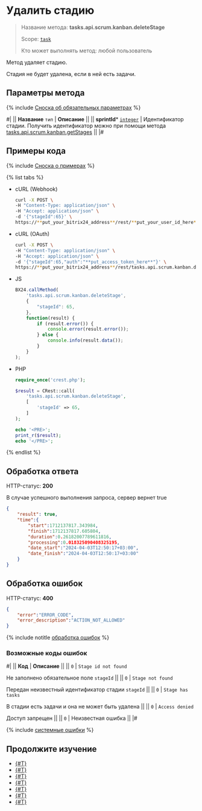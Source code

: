 # Удалить стадию

> Название метода: **tasks.api.scrum.kanban.deleteStage**
>
> Scope: [`task`](../../../scopes/permissions.md)
>
> Кто может выполнять метод: любой пользователь

Метод удаляет стадию.

Стадия не будет удалена, если в ней есть задачи.

## Параметры метода

{% include [Сноска об обязательных параметрах](../../../../_includes/required.md) %}

#|
|| **Название**
`тип` | **Описание** ||
|| **sprintId***
[`integer`](../../../data-types.md) | Идентификатор стадии. Получить идентификатор можно при помощи метода [tasks.api.scrum.kanban.getStages](./tasks-api-scrum-kanban-get-stages.md) ||
|#

## Примеры кода

{% include [Сноска о примерах](../../../../_includes/examples.md) %}

{% list tabs %}

- cURL (Webhook)

    ```bash
    curl -X POST \
    -H "Content-Type: application/json" \
    -H "Accept: application/json" \
    -d '{"stageId":65}' \
    https://**put_your_bitrix24_address**/rest/**put_your_user_id_here**/**put_your_webhook_here**/tasks.api.scrum.kanban.deleteStage
    ```

- cURL (OAuth)

    ```bash
    curl -X POST \
    -H "Content-Type: application/json" \
    -H "Accept: application/json" \
    -d '{"stageId":65,"auth":"**put_access_token_here**"}' \
    https://**put_your_bitrix24_address**/rest/tasks.api.scrum.kanban.deleteStage
    ```

- JS

    ```js
    BX24.callMethod(
        'tasks.api.scrum.kanban.deleteStage',
        {
            "stageId": 65,
        },
        function(result) {
            if (result.error()) {
                console.error(result.error());
            } else {
                console.info(result.data());
            }
        }
    );
    ```

- PHP

    ```php
    require_once('crest.php');

    $result = CRest::call(
        'tasks.api.scrum.kanban.deleteStage',
        [
            'stageId' => 65,
        ]
    );

    echo '<PRE>';
    print_r($result);
    echo '</PRE>';
    ```

{% endlist %}


## Обработка ответа

HTTP-статус: **200**

В случае успешного выполнения запроса, сервер вернет true

```json
{
    "result": true,
    "time":{
        "start":1712137817.343984,
        "finish":1712137817.605804,
        "duration":0.26182007789611816,
        "processing":0.018325090408325195,
        "date_start":"2024-04-03T12:50:17+03:00",
        "date_finish":"2024-04-03T12:50:17+03:00"
    }
}
```

## Обработка ошибок

HTTP-статус: **400**

```json
{
    "error":"ERROR_CODE",
    "error_description":"ACTION_NOT_ALLOWED"
}
```

{% include notitle [обработка ошибок](../../../../_includes/error-info.md) %}

### Возможные коды ошибок

#|
|| **Код** | **Описание** ||
|| `0` | `Stage id not found`

Не заполнено обязательное поле `stageId` ||
|| `0` | `Stage not found`

Передан неизвестный идентификатор стадии `stageId` ||
|| `0` | `Stage has tasks`

В стадии есть задачи и она не может быть удалена ||
|| `0` | `Access denied`

Доступ запрещен ||
|| `0` | Неизвестная ошибка ||
|#

{% include [системные ошибки](../../../../_includes/system-errors.md) %}

## Продолжите изучение

- [{#T}](./index.md)
- [{#T}](./tasks-api-scrum-kanban-add-stage.md)
- [{#T}](./tasks-api-scrum-kanban-update-stage.md)
- [{#T}](./tasks-api-scrum-kanban-add-task.md)
- [{#T}](./tasks-api-scrum-kanban-delete-task.md)
- [{#T}](./tasks-api-scrum-kanban-get-fields.md)
- [{#T}](./tasks-api-scrum-kanban-get-stages.md)